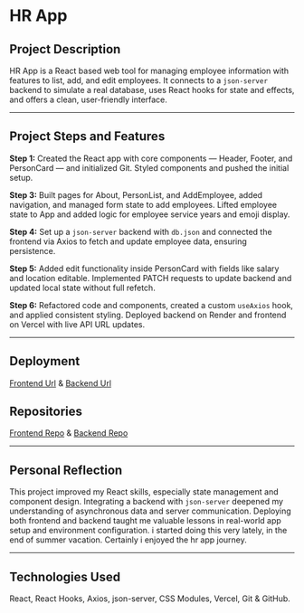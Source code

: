 # HR App

## Project Description  
HR App is a React based web tool for managing employee information with features to list, add, and edit employees. It connects to a `json-server` backend to simulate a real database, uses React hooks for state and effects, and offers a clean, user-friendly interface.

---

## Project Steps and Features

**Step 1:** Created the React app with core components — Header, Footer, and PersonCard — and initialized Git. Styled components and pushed the initial setup.

**Step 3:** Built pages for About, PersonList, and AddEmployee, added navigation, and managed form state to add employees. Lifted employee state to App and added logic for employee service years and emoji display.

**Step 4:** Set up a `json-server` backend with `db.json` and connected the frontend via Axios to fetch and update employee data, ensuring persistence.

**Step 5:** Added edit functionality inside PersonCard with fields like salary and location editable. Implemented PATCH requests to update backend and updated local state without full refetch.

**Step 6:** Refactored code and components, created a custom `useAxios` hook, and applied consistent styling. Deployed backend on Render and frontend on Vercel with live API URL updates.

---

## Deployment  
[Frontend Url](https://hr-app-topaz.vercel.app/)   &
[Backend Url](https://hr-app-backend-ebon.vercel.app/api/employees.js)


## Repositories

[Frontend Repo](https://github.com/Mahfuzshihab/hrApp)   &
[Backend Repo](https://github.com/Mahfuzshihab/hrApp-backend)


---

## Personal Reflection  
This project improved my React skills, especially state management and component design. Integrating a backend with `json-server` deepened my understanding of asynchronous data and server communication. Deploying both frontend and backend taught me valuable lessons in real-world app setup and environment configuration. i started doing this very lately, in the end of summer vacation. Certainly i enjoyed the hr app journey.

---

## Technologies Used  
React, React Hooks, Axios, json-server, CSS Modules, Vercel, Git & GitHub.

